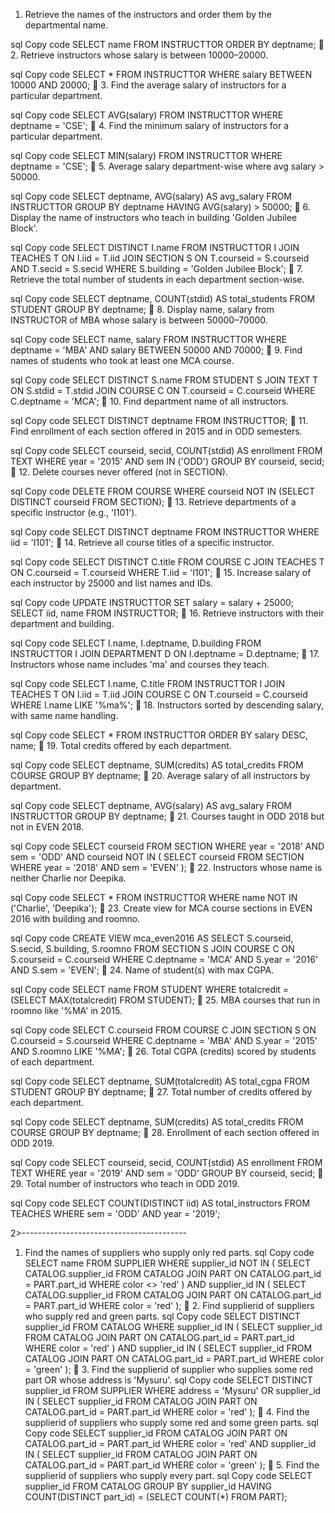 1. Retrieve the names of the instructors and order them by the departmental name.

sql
Copy code
SELECT name FROM INSTRUCTTOR ORDER BY deptname;
🔹 2. Retrieve instructors whose salary is between 10000–20000.

sql
Copy code
SELECT * FROM INSTRUCTTOR WHERE salary BETWEEN 10000 AND 20000;
🔹 3. Find the average salary of instructors for a particular department.

sql
Copy code
SELECT AVG(salary) FROM INSTRUCTTOR WHERE deptname = 'CSE';
🔹 4. Find the minimum salary of instructors for a particular department.

sql
Copy code
SELECT MIN(salary) FROM INSTRUCTTOR WHERE deptname = 'CSE';
🔹 5. Average salary department-wise where avg salary > 50000.

sql
Copy code
SELECT deptname, AVG(salary) AS avg_salary
FROM INSTRUCTTOR
GROUP BY deptname
HAVING AVG(salary) > 50000;
🔹 6. Display the name of instructors who teach in building 'Golden Jubilee Block'.

sql
Copy code
SELECT DISTINCT I.name
FROM INSTRUCTTOR I
JOIN TEACHES T ON I.iid = T.iid
JOIN SECTION S ON T.courseid = S.courseid AND T.secid = S.secid
WHERE S.building = 'Golden Jubilee Block';
🔹 7. Retrieve the total number of students in each department section-wise.

sql
Copy code
SELECT deptname, COUNT(stdid) AS total_students
FROM STUDENT
GROUP BY deptname;
🔹 8. Display name, salary from INSTRUCTOR of MBA whose salary is between 50000–70000.

sql
Copy code
SELECT name, salary FROM INSTRUCTTOR WHERE deptname = 'MBA' AND salary BETWEEN 50000 AND 70000;
🔹 9. Find names of students who took at least one MCA course.

sql
Copy code
SELECT DISTINCT S.name
FROM STUDENT S
JOIN TEXT T ON S.stdid = T.stdid
JOIN COURSE C ON T.courseid = C.courseid
WHERE C.deptname = 'MCA';
🔹 10. Find department name of all instructors.

sql
Copy code
SELECT DISTINCT deptname FROM INSTRUCTTOR;
🔹 11. Find enrollment of each section offered in 2015 and in ODD semesters.

sql
Copy code
SELECT courseid, secid, COUNT(stdid) AS enrollment
FROM TEXT
WHERE year = '2015' AND sem IN ('ODD')
GROUP BY courseid, secid;
🔹 12. Delete courses never offered (not in SECTION).

sql
Copy code
DELETE FROM COURSE
WHERE courseid NOT IN (SELECT DISTINCT courseid FROM SECTION);
🔹 13. Retrieve departments of a specific instructor (e.g., 'I101').

sql
Copy code
SELECT DISTINCT deptname FROM INSTRUCTTOR WHERE iid = 'I101';
🔹 14. Retrieve all course titles of a specific instructor.

sql
Copy code
SELECT DISTINCT C.title
FROM COURSE C
JOIN TEACHES T ON C.courseid = T.courseid
WHERE T.iid = 'I101';
🔹 15. Increase salary of each instructor by 25000 and list names and IDs.

sql
Copy code
UPDATE INSTRUCTTOR SET salary = salary + 25000;
SELECT iid, name FROM INSTRUCTTOR;
🔹 16. Retrieve instructors with their department and building.

sql
Copy code
SELECT I.name, I.deptname, D.building
FROM INSTRUCTTOR I
JOIN DEPARTMENT D ON I.deptname = D.deptname;
🔹 17. Instructors whose name includes 'ma' and courses they teach.

sql
Copy code
SELECT I.name, C.title
FROM INSTRUCTTOR I
JOIN TEACHES T ON I.iid = T.iid
JOIN COURSE C ON T.courseid = C.courseid
WHERE I.name LIKE '%ma%';
🔹 18. Instructors sorted by descending salary, with same name handling.

sql
Copy code
SELECT * FROM INSTRUCTTOR ORDER BY salary DESC, name;
🔹 19. Total credits offered by each department.

sql
Copy code
SELECT deptname, SUM(credits) AS total_credits
FROM COURSE
GROUP BY deptname;
🔹 20. Average salary of all instructors by department.

sql
Copy code
SELECT deptname, AVG(salary) AS avg_salary
FROM INSTRUCTTOR
GROUP BY deptname;
🔹 21. Courses taught in ODD 2018 but not in EVEN 2018.

sql
Copy code
SELECT courseid FROM SECTION
WHERE year = '2018' AND sem = 'ODD'
AND courseid NOT IN (
    SELECT courseid FROM SECTION WHERE year = '2018' AND sem = 'EVEN'
);
🔹 22. Instructors whose name is neither Charlie nor Deepika.

sql
Copy code
SELECT * FROM INSTRUCTTOR
WHERE name NOT IN ('Charlie', 'Deepika');
🔹 23. Create view for MCA course sections in EVEN 2016 with building and roomno.

sql
Copy code
CREATE VIEW mca_even2016 AS
SELECT S.courseid, S.secid, S.building, S.roomno
FROM SECTION S
JOIN COURSE C ON S.courseid = C.courseid
WHERE C.deptname = 'MCA' AND S.year = '2016' AND S.sem = 'EVEN';
🔹 24. Name of student(s) with max CGPA.

sql
Copy code
SELECT name FROM STUDENT
WHERE totalcredit = (SELECT MAX(totalcredit) FROM STUDENT);
🔹 25. MBA courses that run in roomno like '%MA' in 2015.

sql
Copy code
SELECT C.courseid
FROM COURSE C
JOIN SECTION S ON C.courseid = S.courseid
WHERE C.deptname = 'MBA' AND S.year = '2015' AND S.roomno LIKE '%MA';
🔹 26. Total CGPA (credits) scored by students of each department.

sql
Copy code
SELECT deptname, SUM(totalcredit) AS total_cgpa
FROM STUDENT
GROUP BY deptname;
🔹 27. Total number of credits offered by each department.

sql
Copy code
SELECT deptname, SUM(credits) AS total_credits
FROM COURSE
GROUP BY deptname;
🔹 28. Enrollment of each section offered in ODD 2019.

sql
Copy code
SELECT courseid, secid, COUNT(stdid) AS enrollment
FROM TEXT
WHERE year = '2019' AND sem = 'ODD'
GROUP BY courseid, secid;
🔹 29. Total number of instructors who teach in ODD 2019.

sql
Copy code
SELECT COUNT(DISTINCT iid) AS total_instructors
FROM TEACHES
WHERE sem = 'ODD' AND year = '2019';






2>-----------------------------------------
1. Find the names of suppliers who supply only red parts.
sql
Copy code
SELECT name
FROM SUPPLIER
WHERE supplier_id NOT IN (
    SELECT CATALOG.supplier_id
    FROM CATALOG
    JOIN PART ON CATALOG.part_id = PART.part_id
    WHERE color <> 'red'
)
AND supplier_id IN (
    SELECT CATALOG.supplier_id
    FROM CATALOG
    JOIN PART ON CATALOG.part_id = PART.part_id
    WHERE color = 'red'
);
🔹 2. Find supplierid of suppliers who supply red and green parts.
sql
Copy code
SELECT DISTINCT supplier_id
FROM CATALOG
WHERE supplier_id IN (
    SELECT supplier_id FROM CATALOG JOIN PART ON CATALOG.part_id = PART.part_id WHERE color = 'red'
)
AND supplier_id IN (
    SELECT supplier_id FROM CATALOG JOIN PART ON CATALOG.part_id = PART.part_id WHERE color = 'green'
);
🔹 3. Find the supplierid of supplier who supplies some red part OR whose address is 'Mysuru'.
sql
Copy code
SELECT DISTINCT supplier_id
FROM SUPPLIER
WHERE address = 'Mysuru'
OR supplier_id IN (
    SELECT supplier_id
    FROM CATALOG
    JOIN PART ON CATALOG.part_id = PART.part_id
    WHERE color = 'red'
);
🔹 4. Find the supplierid of suppliers who supply some red and some green parts.
sql
Copy code
SELECT supplier_id
FROM CATALOG
JOIN PART ON CATALOG.part_id = PART.part_id
WHERE color = 'red'
AND supplier_id IN (
    SELECT supplier_id
    FROM CATALOG
    JOIN PART ON CATALOG.part_id = PART.part_id
    WHERE color = 'green'
);
🔹 5. Find the supplierid of suppliers who supply every part.
sql
Copy code
SELECT supplier_id
FROM CATALOG
GROUP BY supplier_id
HAVING COUNT(DISTINCT part_id) = (SELECT COUNT(*) FROM PART);
